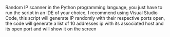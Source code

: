 Random IP scanner in the Python programming language, you just have to run the script in an IDE of your choice, I recommend using Visual Studio Code, this script will generate IP randomly with their respective ports open, the code will generate a list of 10 addresses ip with its associated host and its open port and will show it on the screen
